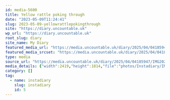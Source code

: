 ```yaml
---
id: media-5600
title: Yellow rattle poking through
date: "2023-05-09T11:24:41"
slug: 2023-05-09-yellowrattlepokingthrough
site: "https://diary.uncountable.uk"
wp_url: "https://diary.uncountable.uk"
root_slug: diary
site_name: My Diary
featured_media_url: "https://media.uncountable.uk/diary/2025/04/04185947/IMG20230509122441.webp"
featured_media_srcset: "https://media.uncountable.uk/diary/2025/04/04185947/IMG20230509122441-300x225.webp 300w, https://media.uncountable.uk/diary/2025/04/04185947/IMG20230509122441-1024x768.webp 1024w, https://media.uncountable.uk/diary/2025/04/04185947/IMG20230509122441-150x150.webp 150w, https://media.uncountable.uk/diary/2025/04/04185947/IMG20230509122441-640x480.webp 640w, https://media.uncountable.uk/diary/2025/04/04185947/IMG20230509122441.webp 2419w"
type: media
source_url: "https://media.uncountable.uk/diary/2025/04/04185947/IMG20230509122441.webp"
media_details: {"width":2419,"height":1814,"file":"photos/Instadiary/IMG20230509122441.webp","filesize":163172,"sizes":{"medium":{"file":"IMG20230509122441-300x225.webp","width":300,"height":225,"filesize":23406,"mime_type":"image/webp","source_url":"https://media.uncountable.uk/diary/2025/04/04185947/IMG20230509122441-300x225.webp"},"large":{"file":"IMG20230509122441-1024x768.webp","width":1024,"height":768,"filesize":106790,"mime_type":"image/webp","source_url":"https://media.uncountable.uk/diary/2025/04/04185947/IMG20230509122441-1024x768.webp"},"thumbnail":{"file":"IMG20230509122441-150x150.webp","width":150,"height":150,"filesize":9816,"mime_type":"image/webp","source_url":"https://media.uncountable.uk/diary/2025/04/04185947/IMG20230509122441-150x150.webp"},"mobwidth":{"file":"IMG20230509122441-640x480.webp","width":640,"height":480,"filesize":60230,"mime_type":"image/webp","source_url":"https://media.uncountable.uk/diary/2025/04/04185947/IMG20230509122441-640x480.webp"},"full":{"file":"IMG20230509122441.webp","width":2419,"height":1814,"mime_type":"image/webp","source_url":"https://media.uncountable.uk/diary/2025/04/04185947/IMG20230509122441.webp"}},"image_meta":{"aperture":"0","credit":"","camera":"","caption":"","created_timestamp":"0","copyright":"","focal_length":"0","iso":"0","shutter_speed":"0","title":"","orientation":"0","keywords":[]}}
category: []
tag:
  - name: instadiary
    slug: instadiary
    id: 5
---
```


